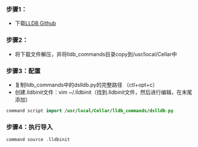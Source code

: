 ### 步骤1：

- 下载[LLDB Github](https://github.com/DerekSelander/LLDB)

### 步骤2：

- 将下载文件解压，并将lldb_commands目录copy到/usr/local/Cellar中

### 步骤3：配置

- 复制lldb_commands中的dslldb.py的完整路径 （ctl+opt+c）
- 创建.lldbinit文件：vim ~/.lldbinit（找到.lldbinit文件，然后进行编辑，在末尾添加）

```swift
command script import /usr/local/Cellar/lldb_commands/dslldb.py
```

### 步骤4：执行导入

```swift
command source .lldbinit
```